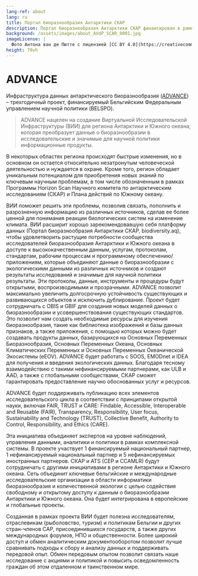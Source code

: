 ```yaml
---
lang-ref: about
lang: ru
title: Портал биоразнообразия Антарктики СКАР
description: Портал биоразнообразия Антарктики СКАР финансирован в рамках проекта ADVANCE.
background: /assets/images/about_AVdP_SCAR_0001.jpg
imageLicense: |
  Фото Антона ван де Пютте с лицензией [CC BY 4.0](https://creativecommons.org/licenses/by/4.0/)
height: 70vh
---
```


# ADVANCE

Инфраструктура данных антарктического биоразнообразия ([ADVANCE](https://www.belspo.be/belspo/Fedra/proj.asp?l=en&COD=IM%2FRT%2F23%2FADVANCE)) – трехгодичный проект, финансируемый Бельгийским Федеральным управлением научной политики (BELSPO).

> ADVANCE нацелен на создание Виртуальной Исследовательской Инфраструктуры (ВИИ) для региона Антарктики и Южного океана, которая преобразует данные о биоразнообразии в исследовательские и значимые для научной политики информационные продукты.

В некоторых областях региона происходят быстрые изменения, но в основном он остается относительно незатронутым человеческой деятельностью и нуждается в охране. Кроме того, регион обладает уникальным потенциалом для приобретения новых знаний по ключевым научным проблемам, в том числе обозначенным в рамках Программы Horizon Scan Научного комитета по антарктическим исследованиям (СКАР) и Плана действий по Южному океану.

ВИИ поможет решить эти проблемы, позволив связать, пополнить и разрозненную информацию из различных источников, сделав ее более ценной для понимания реакции биологических систем на изменение климата. ВИИ расширит хорошо зарекомендовавшую себя платформу данных (Портал биоразнообразия Антарктики СКАР, biodiversity.aq), чтобы удовлетворить растущие потребности сообщества исследователей биоразнообразия Антарктики и Южного океана в доступе к высококачественным данным, услугам, протоколам, стандартам, рабочим процессам и программному обеспечению/приложениям, которые объединяют данные о биоразнообразии с экологическими данными из различных источников и создают результаты исследований и значимые для научной политики результаты. Эти протоколы, данные, инструменты и процедуры будут открытыми, воспроизводимыми и прозрачными. ADVANCE позволит максимально увеличить долгосрочную устойчивость существующих и развивающихся объектов и исключить дублирование. Проект будет сотрудничать с OBIS и GBIF для создания новых моделей данных о биоразнообразии и усовершенствования существующих стандартов. Это позволит нам создать необходимые ресурсы для изучения биоразнообразия, такие как библиотека изображений и базы данных признаков, а также приложения, с помощью которых можно будет создавать продукты данных, базирующихся на Основных Переменных Биоразнообразия, Основных Переменных Океана, Основных Климатических Переменных и Основных Переменных Океанической Экосистемы (eEOV). ADVANCE будет работать с SOOS, EMODnet и IDEA для получения и введения экологических данных. Благодаря тесному взаимодействию с такими нефинансируемыми партнерами, как ULB и AAD, а также с глобальными сообществами, СКАР сможет гарантировать предоставление научно обоснованных услуг и ресурсов.

ADVANCE будет поддерживать публикацию всех элементов исследовательского цикла в соответствии с принципами открытой науки, включая FAIR, TRUST и CARE: Findable, Accessible, Interoperable and Reusable (FAIR), Transparency, Responsibility, User focus, Sustainability and Technology (TRUST), Collective Benefit, Authority to Control, Responsibility, and Ethics (CARE).

Эта инициатива объединяет экспертов на уровне наблюдений, управления данными, аналитики и политики в рамках комплексной системы. В проекте участвует 1 финансируемый национальный партнер, 1 нефинансируемый национальный партнер и 5 нефинансируемых иностранных партнеров. СКАР и ATS (CEP и CCAMLR) будут сотрудничать с другими инициативами в регионе Антарктики и Южного океана. Сеть объединит ключевые бельгийские и международные исследовательские организации в области информатики биоразнообразия и количественной экологии с целью содействия свободному и открытому доступу к данным о биоразнообразии Антарктики и Южного океана. Она будет интегрирована в европейские и глобальные проекты.

Созданная в рамках проекта ВИИ будет полезна исследователям, отраслевикам (рыболовство, туризм) и политикам Бельгии и других стран-членов САР, присоединившихся государств, а также других международных форумов, НПО и общественности. Более широкий доступ и обмен аналитическим документооборотом позволит лучше сравнивать подходы к сбору и анализу данных и поддерживать передовой опыт. Обмен передовым опытом позволит связать наше исследование с акциями и политикой и повысить осведомленность граждан об этом отдаленном и таинственном мире.

